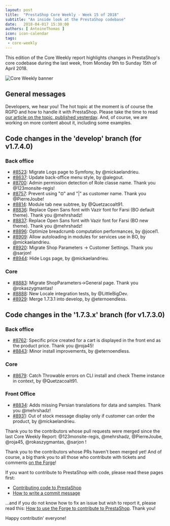 ```yaml
---
layout: post
title:  "PrestaShop Core Weekly - Week 15 of 2018"
subtitle: "An inside look at the PrestaShop codebase"
date:   2018-04-017 15:30:00
authors: [ AntoineThomas ]
icon: icon-calendar
tags:
 - core-weekly
---
```


This edition of the Core Weekly report highlights changes in PrestaShop's core codebase during the last week, from Monday 9th to Sunday 15th of April 2018.

![Core Weekly banner](/assets/images/2017/04/core_weekly_banner.jpg)


## General messages

Developers, we hear you! The hot topic at the moment is of course the RGPD and how to handle it with PrestaShop. Please take the time to read [our article on the topic, published yesterday](http://build.prestashop.com/news/prestashop-and-gdpr/). And, of course, we are working on more content about it, including some examples.


## Code changes in the 'develop' branch (for v1.7.4.0)

### Back office

* [#8523](https://github.com/PrestaShop/PrestaShop/pull/8523): Migrate Logs page to Symfony, by @mickaelandrieu.
* [#8637](https://github.com/PrestaShop/PrestaShop/pull/8637): Update back-office menu style, by @alegout.
* [#8700](https://github.com/PrestaShop/PrestaShop/pull/8700): Admin permission detection of Role classe name. Thank you @123monsite-regis!
* [#8757](https://github.com/PrestaShop/PrestaShop/pull/8757): Prevent using "¤" and "|" as customer name. Thank you @PierreJoube!
* [#8814](https://github.com/PrestaShop/PrestaShop/pull/8814): Module tab new subtree, by @Quetzacoalt91.
* [#8836](https://github.com/PrestaShop/PrestaShop/pull/8836): Replace Open Sans font with Vazir font for Farsi (BO default theme). Thank you @mehrshadz!
* [#8837](https://github.com/PrestaShop/PrestaShop/pull/8837): Replace Open Sans font with Vazir font for Farsi (BO new theme). Thank you @mehrshadz!
* [#8896](https://github.com/PrestaShop/PrestaShop/pull/8896): Optimize breadcrumb computation performances, by @jocel1.
* [#8909](https://github.com/PrestaShop/PrestaShop/pull/8909): Allow autoloading in modules for services use in BO, by @mickaelandrieu.
* [#8920](https://github.com/PrestaShop/PrestaShop/pull/8920): Migrate Shop Parameters -> Customer Settings. Thank you @sarjon!
* [#8944](https://github.com/PrestaShop/PrestaShop/pull/8944): Hide Logs page, by @mickaelandrieu.

### Core

* [#8883](https://github.com/PrestaShop/PrestaShop/pull/8883): Migrate ShopParameters->General page. Thank you @rokaszygmantas!
* [#8888](https://github.com/PrestaShop/PrestaShop/pull/8888): New Locale integration tests, by @LittleBigDev.
* [#8929](https://github.com/PrestaShop/PrestaShop/pull/8929): Merge 1.7.3.1 into develop, by @eternoendless.


## Code changes in the '1.7.3.x' branch (for v1.7.3.0)

### Back office

* [#8762](https://github.com/PrestaShop/PrestaShop/pull/8762): Specific price created for a cart is displayed in the front end as the product price. Thank you @roja45!
* [#8843](https://github.com/PrestaShop/PrestaShop/pull/8843): Minor install improvements, by @eternoendless.


### Core

* [#8679](https://github.com/PrestaShop/PrestaShop/pull/8679): Catch Throwable errors on CLI install and check Theme instance in context, by @Quetzacoalt91.


### Front Office

* [#8834](https://github.com/PrestaShop/PrestaShop/pull/8834): Adds missing Persian translations for data and samples. Thank you @mehrshadz!
* [#8931](https://github.com/PrestaShop/PrestaShop/pull/8931): Out of stock message display only if customer can order the product, by @mickaelandrieu.


Thank you to the contributors whose pull requests were merged since the last Core Weekly Report: @123monsite-regis, @mehrshadz, @PierreJoube, @roja45, @rokaszygmantas, @sarjon !

Thank you to the contributors whose PRs haven't been merged yet! And of course, a big thank you to all those who contribute with tickets and comments [on the Forge](http://forge.prestashop.com/)!

If you want to contribute to PrestaShop with code, please read these pages first:

 * [Contributing code to PrestaShop](http://doc.prestashop.com/display/PS16/Contributing+code+to+PrestaShop)
 * [How to write a commit message](http://doc.prestashop.com/display/PS16/How+to+write+a+commit+message)

...and if you do not know how to fix an issue but wish to report it, please read this: [How to use the Forge to contribute to PrestaShop](http://doc.prestashop.com/display/PS16/How+to+use+the+Forge+to+contribute+to+PrestaShop). Thank you!

Happy contributin' everyone!
